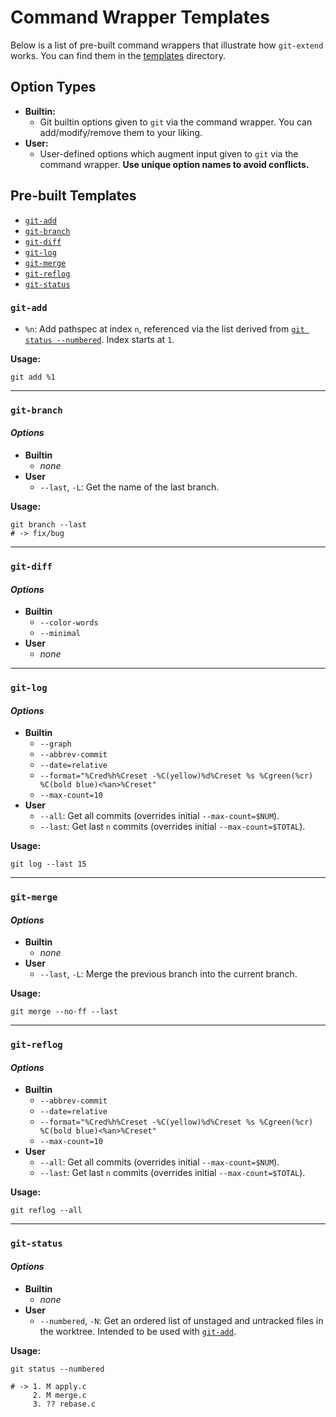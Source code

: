 # Command Wrapper Templates

Below is a list of pre-built command wrappers that illustrate how `git-extend` works. You can find them in the [templates](https://github.com/nickolasburr/git-extend/tree/master/templates) directory.

## Option Types

+ **Builtin:**
  - Git builtin options given to `git` via the command wrapper. You can add/modify/remove them to your liking.
+ **User:**
  - User-defined options which augment input given to `git` via the command wrapper. **Use unique option names to avoid conflicts.**

## Pre-built Templates

- [`git-add`](#git-add)
- [`git-branch`](#git-branch)
- [`git-diff`](#git-diff)
- [`git-log`](#git-log)
- [`git-merge`](#git-merge)
- [`git-reflog`](#git-reflog)
- [`git-status`](#git-status)

### `git-add`

+ `%n`: Add pathspec at index `n`, referenced via the list derived from [`git status --numbered`](https://github.com/nickolasburr/git-extend/blob/master/templates/git-status#L19-L36). Index starts at `1`.

**Usage:**

```
git add %1
```

---

### `git-branch`

#### _Options_

+ **Builtin**
  - _none_
+ **User**
  - `--last`, `-L`: Get the name of the last branch.

**Usage:**

```
git branch --last
# -> fix/bug
```

---

### `git-diff`

#### _Options_

+ **Builtin**
  - `--color-words`
  - `--minimal`
+ **User**
  - _none_

---

### `git-log`

#### _Options_

+ **Builtin**
  - `--graph`
  - `--abbrev-commit`
  - `--date=relative`
  - `--format="%Cred%h%Creset -%C(yellow)%d%Creset %s %Cgreen(%cr) %C(bold blue)<%an>%Creset"`
  - `--max-count=10`
+ **User**
  - `--all`: Get all commits (overrides initial `--max-count=$NUM`).
  - `--last`: Get last `n` commits (overrides initial `--max-count=$TOTAL`).

**Usage:**

```
git log --last 15
```

---

### `git-merge`

#### _Options_

+ **Builtin**
  - _none_
+ **User**
  - `--last`, `-L`: Merge the previous branch into the current branch.

**Usage:**

```
git merge --no-ff --last
```

---

### `git-reflog`

#### _Options_

+ **Builtin**
  - `--abbrev-commit`
  - `--date=relative`
  - `--format="%Cred%h%Creset -%C(yellow)%d%Creset %s %Cgreen(%cr) %C(bold blue)<%an>%Creset"`
  - `--max-count=10`
+ **User**
  - `--all`: Get all commits (overrides initial `--max-count=$NUM`).
  - `--last`: Get last `n` commits (overrides initial `--max-count=$TOTAL`).

**Usage:**

```
git reflog --all
```

---

### `git-status`

#### _Options_

+ **Builtin**
  - _none_
+ **User**
  - `--numbered`, `-N`: Get an ordered list of unstaged and untracked files in the worktree. Intended to be used with [`git-add`](#git-add).

**Usage:**

```
git status --numbered

# -> 1. M apply.c
     2. M merge.c
     3. ?? rebase.c
```
